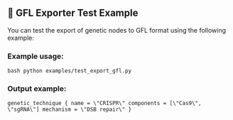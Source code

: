 ﻿## 🧪 GFL Exporter Test Example

You can test the export of genetic nodes to GFL format using the following example:

### Example usage:

`bash
python examples/test_export_gfl.py
`

### Output example:

`
genetic_technique {
    name = \"CRISPR\"
    components = [\"Cas9\", \"sgRNA\"]
    mechanism = \"DSB repair\"
}
`
